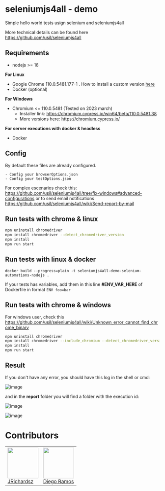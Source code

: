 # **seleniumjs4all - demo**

Simple hello world tests usign selenium and seleniumjs4all

More technical details can be found here https://github.com/usil/seleniumjs4all

## Requirements

- nodejs >= 16

**For Linux**

- Google Chrome 110.0.5481.177-1 . How to install a custom version [here](https://github.com/usil/seleniumjs4all/wiki/Browsers#chrome--linux)
- Docker (optional)

**For Windows**

- Chromium <= 110.0.5481 (Tested on 2023 march)
  - Installer link: https://chromium.cypress.io/win64/beta/110.0.5481.38 
  - More versions here: https://chromium.cypress.io/

**For server executions with docker & headless**

- Docker

## Config

By default these files are already configured.

```
- Config your browserOptions.json
- Config your testOptions.json
```

For complex escenarios check this: https://github.com/usil/seleniumjs4all/tree/fix-windows#advanced-configurations or to send email notifications https://github.com/usil/seleniumjs4all/wiki/Send-report-by-mail

## Run tests with chrome & linux

```bash
npm uninstall chromedriver
npm install chromedriver --detect_chromedriver_version
npm install
npm run start
```

## Run tests with linux & docker

```
docker build --progress=plain -t seleniumjs4all-demo-selenium-automations-nodejs .
```

If your tests has variables, add them in this line **#ENV_VAR_HERE** of Dockerfile in format `ENV foo=bar` 

## Run tests with chrome & windows

For windows user, check this https://github.com/usil/seleniumjs4all/wiki/Unknown_error_cannot_find_chrome_binary

```bash
npm uninstall chromedriver
npm install chromedriver --include_chromium --detect_chromedriver_version
npm install
npm run start
```

## Result

If you don't have any error, you should have this log in the shell or cmd:

![image](https://user-images.githubusercontent.com/3322836/225386044-ac7f7faa-1aef-474a-8b4f-7faaa7e0c025.png)

and in the **report** folder you will find a folder with the execution id:

![image](https://user-images.githubusercontent.com/3322836/225386312-2c3dfcb8-4c93-4b87-9cbc-39943b7f91de.png)

![image](https://user-images.githubusercontent.com/3322836/225387370-57ecdf8c-929b-49fa-8178-3dfa62ffcab6.png)


# Contributors

<table>
  <tbody>
    <td>
      <img src="https://avatars0.githubusercontent.com/u/3322836?s=460&v=4" width="100px;"/>
      <br />
      <label><a href="http://jrichardsz.github.io/">JRichardsz</a></label>
      <br />
    </td>  
    <td>
      <img src="https://avatars.githubusercontent.com/u/66818290?s=400&u=d2f95a7497efd7fa830cf96fc2dc01120f27f3c5&v=4" width="100px;"/>
      <br />
      <label><a href="https://github.com/iSkyNavy">Diego Ramos</a></label>
      <br />
    </td>
  </tbody>
</table>